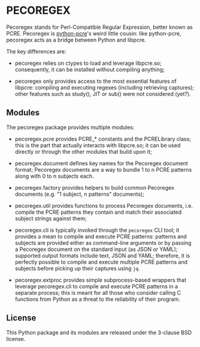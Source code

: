 # PECOREGEX

Pecoregex stands for Perl-Compatible Regular Expression, better known as PCRE.
Pecoregex is [python-pcre](https://github.com/awahlig/python-pcre)'s weird little cousin: like python-pcre, pecoregex
acts as a bridge between Python and libpcre.

The key differences are:

- pecoregex relies on ctypes to load and leverage libpcre.so; consequently, it can be installed without compiling
  anything;

- pecoregex only provides access to the most essential features of libpcre: compiling and executing regexes (including
  retrieving captures); other features such as study(), JIT or sub() were not considered (yet?).

## Modules

The pecoregex package provides multiple modules:

- pecoregex.pcre provides PCRE\_\* constants and the PCRELibrary class; this is the part that actually interacts with
  libpcre.so; it can be used directly or through the other modules that build upon it;

- pecoregex.document defines key names for the Pecoregex document format; Pecoregex documents are a way to bundle 1 to n
  PCRE patterns along with 0 to n subjects each.

- pecoregex.factory provides helpers to build common Pecoregex documents (e.g. "1 subject, n patterns" documents);

- pecoregex.util provides functions to process Pecoregex documents, i.e. compile the PCRE patterns they contain and
  match their associated subject strings against them;

- pecoregex.cli is typically invoked through the `pecoregex` CLI tool; it provides a mean to compile and execute PCRE
  patterns: patterns and subjects are provided either as command-line arguments or by passing a Pecoregex document on
  the standard input (as JSON or YAML); supported output formats include text, JSON and YAML; therefore, it is perfectly
  possible to compile and execute multiple PCRE patterns and subjects before picking up their captures using `jq`.

- pecoregex.extproc provides simple subprocess-based wrappers that leverage pecoregex.cli to compile and execute PCRE
  patterns in a separate process; this is meant for all those who consider calling C functions from Python as a threat
  to the reliability of their program.

## License
This Python package and its modules are released under the 3-clause BSD license.
